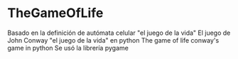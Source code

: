 # TheGameOfLife
Basado en la definición de autómata celular "el juego de la vida"
El juego de John Conway "el juego de la vida" en python The game of life conway's game in python
Se usó la librería pygame
